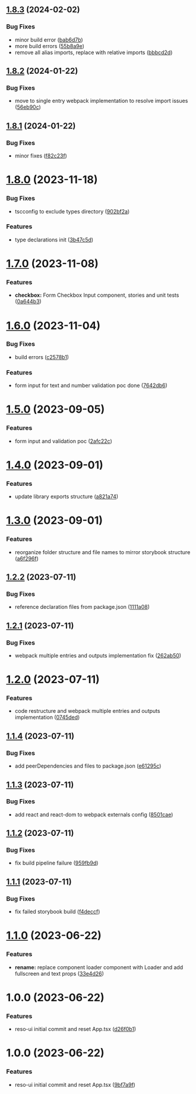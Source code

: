 ## [1.8.3](https://github.com/asyrul21/reso-ui/compare/v1.8.2...v1.8.3) (2024-02-02)


### Bug Fixes

* minor build error ([bab6d7b](https://github.com/asyrul21/reso-ui/commit/bab6d7b9d592b20c9e70d01ab4ede88537f3285d))
* more build errors ([55b8a9e](https://github.com/asyrul21/reso-ui/commit/55b8a9e39f652d381fc21333878edee145662582))
* remove all alias imports, replace with relative imports ([bbbcd2d](https://github.com/asyrul21/reso-ui/commit/bbbcd2d8829d143e849f490022490ad2d172b523))

## [1.8.2](https://github.com/asyrul21/reso-ui/compare/v1.8.1...v1.8.2) (2024-01-22)


### Bug Fixes

* move to single entry webpack implementation to resolve import issues ([56eb90c](https://github.com/asyrul21/reso-ui/commit/56eb90c54afdecb70da5204c0dcf7d792de50ca0))

## [1.8.1](https://github.com/asyrul21/reso-ui/compare/v1.8.0...v1.8.1) (2024-01-22)


### Bug Fixes

* minor fixes ([f82c23f](https://github.com/asyrul21/reso-ui/commit/f82c23f77ffaabecba609e29052e4de5fa790290))

# [1.8.0](https://github.com/asyrul21/reso-ui/compare/v1.7.0...v1.8.0) (2023-11-18)


### Bug Fixes

* tscconfig to exclude types directory ([902bf2a](https://github.com/asyrul21/reso-ui/commit/902bf2a4897c44ee01b83ebbb360f7f538feb5c0))


### Features

* type declarations init ([3b47c5d](https://github.com/asyrul21/reso-ui/commit/3b47c5d8fdf16d180431890fa12d5873fa6bb246))

# [1.7.0](https://github.com/asyrul21/reso-ui/compare/v1.6.0...v1.7.0) (2023-11-08)


### Features

* **checkbox:** Form Checkbox Input component, stories and unit tests ([0a644b3](https://github.com/asyrul21/reso-ui/commit/0a644b3478f5e24ac5092b7d322e860e5b14175e))

# [1.6.0](https://github.com/asyrul21/reso-ui/compare/v1.5.0...v1.6.0) (2023-11-04)


### Bug Fixes

* build errors ([c2578b1](https://github.com/asyrul21/reso-ui/commit/c2578b1e90db596a8fd56e0207941e3eb8a2e7db))


### Features

* form input for text and number validation poc done ([7642db6](https://github.com/asyrul21/reso-ui/commit/7642db63c54428b34243ee1d18544d3757db9e16))

# [1.5.0](https://github.com/asyrul21/reso-ui/compare/v1.4.0...v1.5.0) (2023-09-05)


### Features

* form input and validation poc ([2afc22c](https://github.com/asyrul21/reso-ui/commit/2afc22c3597b2469603dffc62d8239fab007bda6))

# [1.4.0](https://github.com/asyrul21/reso-ui/compare/v1.3.0...v1.4.0) (2023-09-01)


### Features

* update library exports structure ([a821a74](https://github.com/asyrul21/reso-ui/commit/a821a746e270eb654734db3363c5d23f960e5416))

# [1.3.0](https://github.com/asyrul21/reso-ui/compare/v1.2.2...v1.3.0) (2023-09-01)


### Features

* reorganize folder structure and file names to mirror storybook structure ([a6f296f](https://github.com/asyrul21/reso-ui/commit/a6f296fa6747134f155fee5600d659a5a231aed8))

## [1.2.2](https://github.com/asyrul21/reso-ui/compare/v1.2.1...v1.2.2) (2023-07-11)


### Bug Fixes

* reference declaration files from package.json ([1111a08](https://github.com/asyrul21/reso-ui/commit/1111a0897658151dc8a220199d92ab3655524b9f))

## [1.2.1](https://github.com/asyrul21/reso-ui/compare/v1.2.0...v1.2.1) (2023-07-11)


### Bug Fixes

* webpack multiple entries and outputs implementation fix ([262ab50](https://github.com/asyrul21/reso-ui/commit/262ab5073084d9bf4c796ef6c7012c9900e2621c))

# [1.2.0](https://github.com/asyrul21/reso-ui/compare/v1.1.4...v1.2.0) (2023-07-11)


### Features

* code restructure and webpack multiple entries and outputs implementation ([0745ded](https://github.com/asyrul21/reso-ui/commit/0745ded4383d77bcf8353114544bb19bdb31b486))

## [1.1.4](https://github.com/asyrul21/reso-ui/compare/v1.1.3...v1.1.4) (2023-07-11)


### Bug Fixes

* add peerDependencies and files to package.json ([e61295c](https://github.com/asyrul21/reso-ui/commit/e61295c961a3338d789833575755448535314c22))

## [1.1.3](https://github.com/asyrul21/reso-ui/compare/v1.1.2...v1.1.3) (2023-07-11)


### Bug Fixes

* add react and react-dom to webpack externals config ([8501cae](https://github.com/asyrul21/reso-ui/commit/8501cae12919e4eb4c6c2a36f1988b920c04c1e5))

## [1.1.2](https://github.com/asyrul21/reso-ui/compare/v1.1.1...v1.1.2) (2023-07-11)


### Bug Fixes

* fix build pipeline failure ([959fb9d](https://github.com/asyrul21/reso-ui/commit/959fb9dfdda3b5800fc83470248b8be006d4746b))

## [1.1.1](https://github.com/asyrul21/reso-ui/compare/v1.1.0...v1.1.1) (2023-07-11)


### Bug Fixes

* fix failed storybook build ([f4deccf](https://github.com/asyrul21/reso-ui/commit/f4deccfc8c95ac3a12b8735c4d0213bfa998baf0))

# [1.1.0](https://github.com/asyrul21/reso-ui/compare/v1.0.0...v1.1.0) (2023-06-22)


### Features

* **rename:** replace component loader component with Loader and add fullscreen and text props ([33e4d26](https://github.com/asyrul21/reso-ui/commit/33e4d26d278d3f4a12e3bdbb941a6605ef289996))

# 1.0.0 (2023-06-22)


### Features

* reso-ui initial commit and reset App.tsx ([d26f0b1](https://github.com/asyrul21/reso-ui/commit/d26f0b1ebeedb2af9213e679d77f339997fed703))

# 1.0.0 (2023-06-22)


### Features

* reso-ui initial commit and reset App.tsx ([9bf7a9f](https://github.com/asyrul21/reso-ui/commit/9bf7a9f1358d71dc8c736fe45019a10f8c21dc9a))
